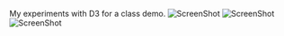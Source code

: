 My experiments with D3 for a class demo.
![ScreenShot](https://raw.github.com/prsdthkr/viz-design-demo/master/screenshots/example1.png)
![ScreenShot](https://raw.github.com/prsdthkr/viz-design-demo/master/screenshots/example2.png)
![ScreenShot](https://raw.github.com/prsdthkr/viz-design-demo/master/screenshots/example3.png)
